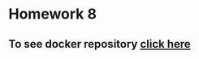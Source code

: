 # Homework 8

## To see docker repository [click here](https://hub.docker.com/repository/docker/ykshah1309/devops_demo/general)
